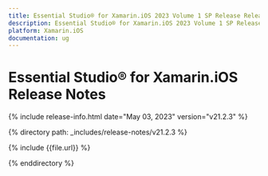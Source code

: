 ```yaml
---
title: Essential Studio® for Xamarin.iOS 2023 Volume 1 SP Release Release Notes  
description: Essential Studio® for Xamarin.iOS 2023 Volume 1 SP Release Release Notes  
platform: Xamarin.iOS
documentation: ug
---
```


# Essential Studio® for Xamarin.iOS  Release Notes  

{% include release-info.html date="May 03, 2023"  version="v21.2.3" %} 

{% directory path: _includes/release-notes/v21.2.3 %}

{% include {{file.url}} %}

{% enddirectory %}